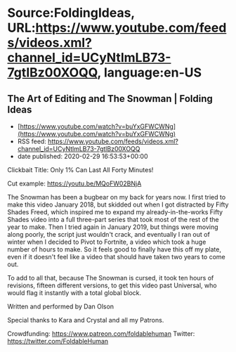 # Source:FoldingIdeas, URL:https://www.youtube.com/feeds/videos.xml?channel_id=UCyNtlmLB73-7gtlBz00XOQQ, language:en-US

## The Art of Editing and The Snowman | Folding Ideas
 - [https://www.youtube.com/watch?v=buYxGFWCWNg](https://www.youtube.com/watch?v=buYxGFWCWNg)
 - RSS feed: https://www.youtube.com/feeds/videos.xml?channel_id=UCyNtlmLB73-7gtlBz00XOQQ
 - date published: 2020-02-29 16:53:53+00:00

Clickbait Title: Only 1% Can Last All Forty Minutes!

Cut example: https://youtu.be/MQoFW02BNjA

The Snowman has been a bugbear on my back for years now. I first tried to make this video January 2018, but skidded out when I got distracted by Fifty Shades Freed, which inspired me to expand my already-in-the-works Fifty Shades video into a full three-part series that took most of the rest of the year to make. Then I tried again in January 2019, but things were moving along poorly, the script just wouldn't crack, and eventually I ran out of winter when I decided to Pivot to Fortnite, a video which took a huge number of hours to make. So it feels good to finally have this off my plate, even if it doesn't feel like a video that should have taken two years to come out.

To add to all that, because The Snowman is cursed, it took ten hours of revisions, fifteen different versions, to get this video past Universal, who would flag it instantly with a total global block. 

Written and performed by Dan Olson

Special thanks to Kara and Crystal and all my Patrons.

Crowdfunding: https://www.patreon.com/foldablehuman
Twitter: https://twitter.com/FoldableHuman

